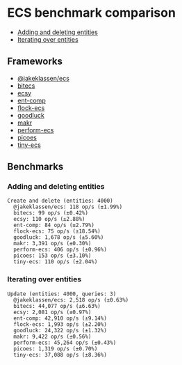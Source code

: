 # ECS benchmark comparison

- [Adding and deleting entities](#adding-and-deleting-entities)
- [Iterating over entities](#iterating-over-entities)

## Frameworks

- [@jakeklassen/ecs](https://github.com/jakeklassen/ecs)
- [bitecs](https://github.com/NateTheGreatt/bitecs)
- [ecsy](https://github.com/ecsyjs/ecsy)
- [ent-comp](https://github.com/andyhall/ent-comp)
- [flock-ecs](https://github.com/dannyfritz/flock-ecs)
- [goodluck](https://github.com/piesku/goodluck)
- [makr](https://github.com/makrjs/makr)
- [perform-ecs](https://github.com/fireveined/perform-ecs)
- [picoes](https://github.com/ayebear/picoes)
- [tiny-ecs](https://github.com/bvalosek/tiny-ecs)

## Benchmarks

### Adding and deleting entities

```
Create and delete (entities: 4000)
  @jakeklassen/ecs: 118 op/s (±1.99%)
  bitecs: 99 op/s (±0.42%)
  ecsy: 110 op/s (±2.88%)
  ent-comp: 84 op/s (±2.79%)
  flock-ecs: 75 op/s (±18.54%)
  goodluck: 1,678 op/s (±5.60%)
  makr: 3,391 op/s (±0.30%)
  perform-ecs: 406 op/s (±0.96%)
  picoes: 153 op/s (±3.10%)
  tiny-ecs: 110 op/s (±2.04%)
```

### Iterating over entities

```
Update (entities: 4000, queries: 3)
  @jakeklassen/ecs: 2,518 op/s (±0.63%)
  bitecs: 44,077 op/s (±6.63%)
  ecsy: 2,081 op/s (±0.97%)
  ent-comp: 42,910 op/s (±9.14%)
  flock-ecs: 1,993 op/s (±2.20%)
  goodluck: 24,322 op/s (±1.32%)
  makr: 9,422 op/s (±0.56%)
  perform-ecs: 45,264 op/s (±0.43%)
  picoes: 1,319 op/s (±0.70%)
  tiny-ecs: 37,088 op/s (±8.36%)
```
